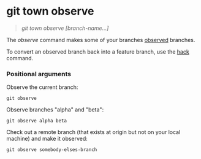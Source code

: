 # git town observe

> _git town observe [branch-name...]_

The _observe_ command makes some of your branches
[observed](../branch-types.md#observed-branches) branches.

To convert an observed branch back into a feature branch, use the
[hack](hack.md) command.

### Positional arguments

Observe the current branch:

```fish
git observe
```

Observe branches "alpha" and "beta":

```fish
git observe alpha beta
```

Check out a remote branch (that exists at origin but not on your local machine)
and make it observed:

```fish
git observe somebody-elses-branch
```
